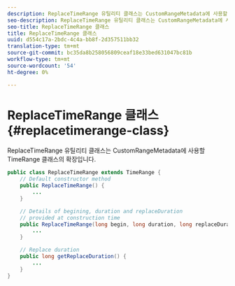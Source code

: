```yaml
---
description: ReplaceTimeRange 유틸리티 클래스는 CustomRangeMetadata에 사용할 TimeRange 클래스의 확장입니다.
seo-description: ReplaceTimeRange 유틸리티 클래스는 CustomRangeMetadata에 사용할 TimeRange 클래스의 확장입니다.
seo-title: ReplaceTimeRange 클래스
title: ReplaceTimeRange 클래스
uuid: d554c17a-2bdc-4c4a-bb8f-2d357511bb32
translation-type: tm+mt
source-git-commit: bc35da8b258056809ceaf18e33bed631047bc81b
workflow-type: tm+mt
source-wordcount: '54'
ht-degree: 0%

---
```



# ReplaceTimeRange 클래스 {#replacetimerange-class}

ReplaceTimeRange 유틸리티 클래스는 CustomRangeMetadata에 사용할 TimeRange 클래스의 확장입니다.

```java
public class ReplaceTimeRange extends TimeRange {
    // Default constructor method
    public ReplaceTimeRange() { 
        ... 
    }

    // Details of begining, duration and replaceDuration 
    // provided at construction time 
    public ReplaceTimeRange(long begin, long duration, long replaceDuration) { 
        ... 
    }

    // Replace duration
    public long getReplaceDuration() { 
        ... 
    }
}
```
